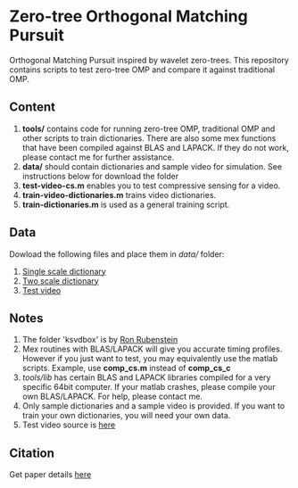 # Zero-tree Orthogonal Matching Pursuit

Orthogonal Matching Pursuit inspired by wavelet zero-trees. This repository
contains scripts to test zero-tree OMP and compare it against traditional OMP.

## Content
1. **tools/** contains code for running zero-tree OMP, traditional OMP and other
   scripts to train dictionaries. There are also some mex functions that have
   been compiled against BLAS and LAPACK. If they do not work, please contact
   me for further assistance.
2. **data/** should contain dictionaries and sample video for simulation. See
   instructions below for download the folder
3. **test-video-cs.m** enables you to test compressive sensing for a video.
4. **train-video-dictionaries.m** trains video dictionaries.
5. **train-dictionaries.m** is used as a general training script.

## Data
Dowload the following files and place them in _data/_ folder:
1. [Single scale dictionary](https://cmu.box.com/s/40exxu3cb8lyopm2qba0uwxcicue3xly)
2. [Two scale dictionary](https://cmu.box.com/s/rbvjptnzmtolkw9ysgt8equifduiyxrw)
3. [Test video](https://cmu.box.com/s/vaox6vzzvut201l69gwk7yhekd0v7ik4)

## Notes
1. The folder 'ksvdbox' is by [Ron Rubenstein](http://www.cs.technion.ac.il/~ronrubin/software.html)
2. Mex routines with BLAS/LAPACK will give you accurate timing profiles. However
   if you just want to test, you may equivalently use the matlab scripts.
   Example, use **comp_cs.m** instead of **comp_cs_c**
3. *tools/lib* has certain BLAS and LAPACK libraries compiled for a very
   specific 64bit computer. If your matlab crashes, please compile your own
   BLAS/LAPACK. For help, please contact me.
4. Only sample dictionaries and a sample video is provided. If you want to train
   your own dictionaries, you will need your own data.
5. Test video source is [here](http://high-speed-video.colostate.edu/)

## Citation
Get paper details [here](https://scholar.google.com/citations?view_op=view_citation&hl=en&user=u-xGD2AAAAAJ&citation_for_view=u-xGD2AAAAAJ:YOwf2qJgpHMC)
